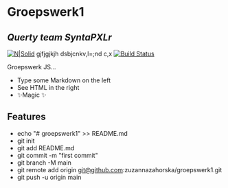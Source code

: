 # Groepswerk1

## _Querty team SyntaPXLr_

[![N|Solid](https://cldup.com/dTxpPi9lDf.thumb.png)](https://nodesource.com/products/nsolid)
gjfjgjkjh
dsbjcnkv,l=;nd c,x
[![Build Status](https://travis-ci.org/joemccann/dillinger.svg?branch=master)](https://travis-ci.org/joemccann/dillinger)

Groepswerk JS...

- Type some Markdown on the left
- See HTML in the right
- ✨Magic ✨

## Features

- echo "# groepswerk1" >> README.md
- git init
- git add README.md
- git commit -m "first commit"
- git branch -M main
- git remote add origin git@github.com:zuzannazahorska/groepswerk1.git
- git push -u origin main
